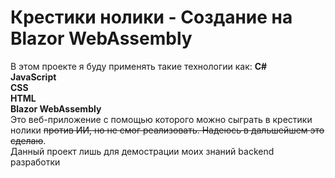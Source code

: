 # Крестики нолики - Создание на Blazor WebAssembly 
В этом проекте я буду применять такие технологии как:
**C#**  
**JavaScript**  
**CSS**  
**HTML**  
**Blazor WebAssembly**  
Это веб-приложение с помощью которого можно сыграть в крестики нолики ~~против ИИ, но не смог реализовать. Надеюсь в дальшейшем это сделаю~~.  
Данный проект лишь для демострации моих знаний backend разработки
